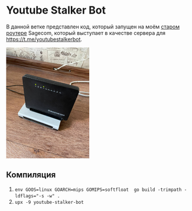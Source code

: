 # Youtube Stalker Bot

В данной ветке представлен код, который запущен на моём [старом роутере](https://openwrt.org/toh/hwdata/sagem/sagem_fast2704n_v1) Sagecom, который выступает в качестве сервера для https://t.me/youtubestalkerbot.

<img alt="Роутер в качестве сервера для бота" src="myserver.jpg" height="300">

## Компиляция
1. `env GOOS=linux GOARCH=mips GOMIPS=softfloat  go build -trimpath -ldflags="-s -w" .`
2. `upx -9 youtube-stalker-bot`



